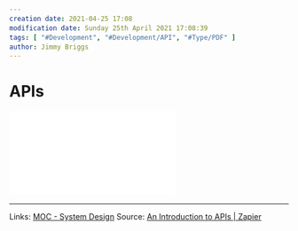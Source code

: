 ```yaml
---
creation date: 2021-04-25 17:08
modification date: Sunday 25th April 2021 17:08:39
tags: [ "#Development", "#Development/API", "#Type/PDF" ]
author: Jimmy Briggs
---
```


# APIs

![](assets/zapier-introduction-to-apis.pdf)

***
Links: [MOC - System Design](../1-Maps-of-Content/MOC%20-%20System%20Design.md)
Source: [An Introduction to APIs | Zapier](https://zapier.com/learn/apis/)

